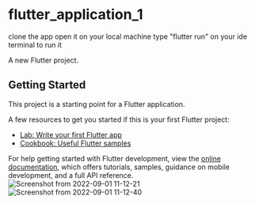 # flutter_application_1
clone the app
open it on your local machine
type "flutter run" on your ide terminal to run it
 
A new Flutter project.

## Getting Started

This project is a starting point for a Flutter application.

A few resources to get you started if this is your first Flutter project:

- [Lab: Write your first Flutter app](https://docs.flutter.dev/get-started/codelab)
- [Cookbook: Useful Flutter samples](https://docs.flutter.dev/cookbook)

For help getting started with Flutter development, view the
[online documentation](https://docs.flutter.dev/), which offers tutorials,
samples, guidance on mobile development, and a full API reference.
![Screenshot from 2022-09-01 11-12-21](https://user-images.githubusercontent.com/93251536/187868428-6cd03bc5-ab2a-4f48-b590-e7e6e949b6db.png)
![Screenshot from 2022-09-01 11-12-40](https://user-images.githubusercontent.com/93251536/187868444-70ad9248-5e54-4374-a898-661fa7461609.png)
